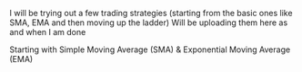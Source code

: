 I will be trying out a few trading strategies (starting from the basic ones like SMA, EMA and then moving up the ladder)
Will be uploading them here as and when I am done

Starting with Simple Moving Average (SMA) & Exponential Moving Average (EMA)
